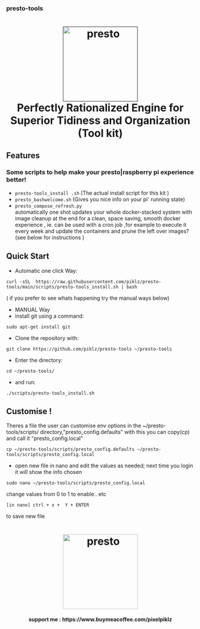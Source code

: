 ### presto-tools

<h1 align="center">
  <a name="logo" href=""><img src="https://lh3.googleusercontent.com/-NA9EMF1ws5s/VxVp_qcGlYI/AAAAAAAAI-Y/RArFmhkOZ-kEeJ9AtchvCxZ8M7DqsgLggCCo/s576-Ic42/05%2BPresto.png" alt="presto" width="200"></a>
  <br>
  Perfectly Rationalized Engine for Superior Tidiness and Organization  (Tool kit)
</h1>





## Features
### Some scripts to help make your presto|raspberry pi experience better!

 - `presto-tools_install .sh` 
        (The actual install script for this kit ) 
 - `presto_bashwelcome.sh` 
        (Gives you nice info on your pi' running state)
 - `presto_compose_refresh.py`  
          automatically one shot updates your whole docker-stacked system 
          with image cleanup at the end for a clean, space saving, smooth docker experience ,
          ie. can be used with a cron job ,for example to execute it every week and update the containers and prune the left over images?
          (see below for instructions )



## Quick Start
- Automatic one click Way:
<pre><code>curl -sSL  https://raw.githubusercontent.com/piklz/presto-tools/main/scripts/presto-tools_install.sh | bash </code></pre>
 ( if you prefer to see whats happening try the manual ways below)

- MANUAL Way
- install git using a command: 
<pre><code>sudo apt-get install git</code></pre>

- Clone the repository with:
<pre><code>git clone https://github.com/piklz/presto-tools ~/presto-tools</code></pre>

- Enter the directory:

<pre><code>cd ~/presto-tools/</code></pre>
-  and run:
<pre><code>./scripts/presto-tools_install.sh</code></pre>

## Customise !

Theres a file the user can customise env options in the ~/presto-tools/scripts/ directory,"presto_config.defaults" with this you can copy(cp) and call it "presto_config.local"
<pre><code>cp ~/presto-tools/scripts/presto_config.defaults ~/presto-tools/scripts/presto_config.local</code></pre>
- open new file in nano and edit the values as needed; next time you login it will show the info chosen
<pre><code>sudo nano ~/presto-tools/scripts/presto_config.local</code></pre>
change values from 0 to 1 to enable.. etc
<pre><code>[in nano] ctrl + x +  Y + ENTER </code></pre> to save new file

<h1 align="center">  
<a name="" href="https://www.buymeacoffee.com/pixelpiklz"><img src="https://img.buymeacoffee.com/api/?url=aHR0cHM6Ly9jZG4uYnV5bWVhY29mZmVlLmNvbS91cGxvYWRzL3Byb2ZpbGVfcGljdHVyZXMvMjAyMi8wNy8wOFlYYUJXMlRvbWc5M0xqLnBuZ0AzMDB3XzBlLndlYnA=&creator=pixelpiklz&design_code=1&design_color=%23ff813f&slug=pixelpiklz" alt="presto" width="200"></a>
</h1>
<h4 align="center">   support me : https://www.buymeacoffee.com/pixelpiklz </h4>

